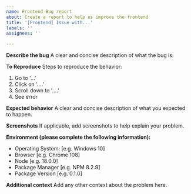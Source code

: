 ```yaml
---
name: Frontend Bug report
about: Create a report to help us improve the frontend
title: '[Frontend] Issue with...'
labels: ''
assignees: ''

---
```


**Describe the bug**
A clear and concise description of what the bug is.

**To Reproduce**
Steps to reproduce the behavior:
1. Go to '...'
2. Click on '....'
3. Scroll down to '....'
4. See error

**Expected behavior**
A clear and concise description of what you expected to happen.

**Screenshots**
If applicable, add screenshots to help explain your problem.

**Environment (please complete the following information):**
 - Operating System: [e.g. Windows 10]
 - Browser [e.g. Chrome 108]
 - Node [e.g. 18.0.0]
 - Package Manager [e.g. NPM 8.2.9]
 - Package Version [e.g. 0.1.0]

**Additional context**
Add any other context about the problem here.
